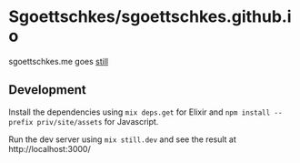 Sgoettschkes/sgoettschkes.github.io
===================================

sgoettschkes.me goes [still](https://github.com/still-ex/still)

## Development

Install the dependencies using `mix deps.get` for Elixir and `npm install --prefix priv/site/assets` for Javascript.

Run the dev server using `mix still.dev` and see the result at http://localhost:3000/
